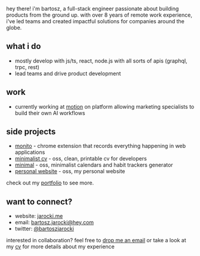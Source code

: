 hey there! i'm bartosz, a full-stack engineer passionate about building products from the ground up. with over 8 years of remote work experience, i've led teams and created impactful solutions for companies around the globe.

## what i do

- mostly develop with js/ts, react, node.js with all sorts of apis (graphql, trpc, rest)
- lead teams and drive product development

## work

- currently working at [motion](https://motionapp.com) on platform allowing marketing specialists to build their own AI workflows

## side projects

- [monito](https://monito.dev) - chrome extension that records everything happening in web applications
- [minimalist cv](https://github.com/BartoszJarocki/cv) - oss, clean, printable cv for developers
- [minimal](https://github.com/BartoszJarocki/minimal) - oss, minimalist calendars and habit trackers generator
- [personal website](https://github.com/BartoszJarocki/jarocki.me) - oss, my personal website

check out my [portfolio](https://jarocki.me/creating) to see more.

## want to connect?

- website: [jarocki.me](https://jarocki.me)
- email: [bartosz.jarocki@hey.com](mailto:bartosz.jarocki@hey.com)
- twitter: [@bartoszjarocki](https://twitter.com/bartoszjarocki)

interested in collaboration? feel free to [drop me an email](mailto:bartosz.jarocki@hey.com) or take a look at my [cv](https://cv.jarocki.me/) for more details about my experience

